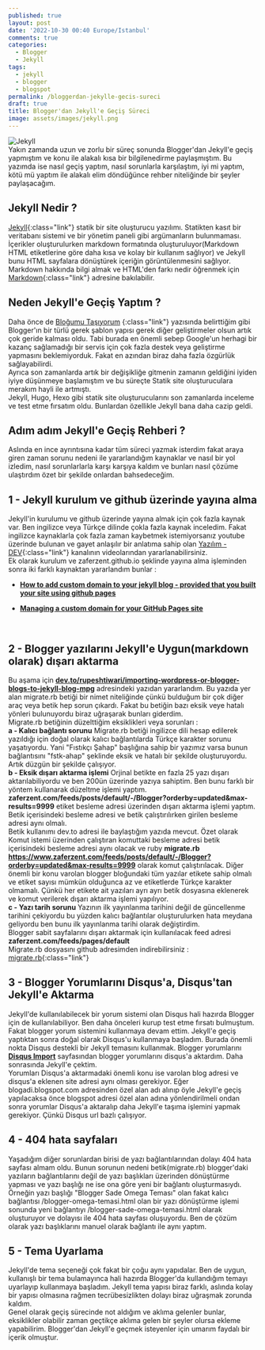 ```yaml
---
published: true
layout: post
date: '2022-10-30 00:40 Europe/Istanbul'
comments: true
categories:
  - Blogger
  - Jekyll
tags:
  - jekyll
  - blogger
  - blogspot
permalink: /bloggerdan-jekylle-gecis-sureci
draft: true
title: Blogger'dan Jekyll'e Geçiş Süreci
image: assets/images/jekyll.png
---
```

![Jekyll]({{site.baseurl}}/assets/images/jekyll.png) <br />Yakın zamanda uzun ve zorlu bir süreç sonunda Blogger'dan Jekyll'e geçiş yapmıştım ve konu ile alakalı kısa bir bilgilenedirme paylaşmıştım. Bu yazımda ise nasıl geçiş yaptım, nasıl sorunlarla karşılaştım, iyi mi yaptım, kötü mü yaptım ile alakalı elim döndüğünce rehber niteliğinde bir şeyler paylaşacağım.
<br />

Jekyll Nedir ?
------
[Jekyll](https://jekyllrb.com){:class="link"} statik bir site oluşturucu yazılımı. Statikten kasıt bir veritabanı sistemi ve bir yönetim paneli gibi argümanların bulunmaması. İçerikler oluşturulurken markdown formatında oluşturuluyor(Markdown HTML etiketlerine göre daha kısa ve kolay bir kullanım sağlıyor) ve Jekyll bunu HTML sayfalara dönüştürek içeriğin görüntülenmesini sağlıyor. Markdown hakkında bilgi almak ve HTML'den farkı nedir öğrenmek için [Markdown](https://tr.wikipedia.org/wiki/Markdown){:class="link"} adresine bakılabilir.
<br />

Neden Jekyll'e Geçiş Yaptım ?
------
Daha önce de [Bloğumu Taşıyorum](/2022/08/blogumu-tasiyorum.html) {:class="link"} yazısında belirttiğim gibi Blogger'ın bir türlü gerek şablon yapısı gerek diğer geliştirmeler olsun artık çok geride kalması oldu. Tabi burada en önemli sebep Google'un herhagi bir kazanç sağlamadığı bir servis için çok fazla destek veya geliştirme yapmasını beklemiyorduk. Fakat en azından biraz daha fazla özgürlük sağlayabilirdi.
<br />Ayrıca son zamanlarda artık bir değişikliğe gitmenin zamanın geldiğini iyiden iyiye düşünmeye başlamıştım ve bu süreçte Statik site oluşturuculara merakım hayli ile artmıştı. 
<br />Jekyll, Hugo, Hexo gibi statik site oluşturucularını son zamanlarda inceleme ve test etme fırsatım oldu. Bunlardan özellikle Jekyll bana daha cazip geldi.
<br />

Adım adım Jekyll'e Geçiş Rehberi ?
------
Aslında en ince ayrıntısına kadar tüm süreci yazmak isterdim fakat araya giren zaman sorunu nedeni ile yararlandığım kaynaklar ve nasıl bir yol izledim, nasıl sorunlarlarla karşı karşıya kaldım ve bunları nasıl çözüme ulaştırdım özet bir şekilde onlardan bahsedeceğim.
<br />

1 - Jekyll kurulum ve github üzerinde yayına alma
------
Jekyll'in kurulumu ve github üzerinde yayına almak için çok fazla kaynak var. Ben ingilizce veya Türkçe dilinde çokla fazla kaynak inceledim. Fakat ingilizce kaynaklarla çok fazla zaman kaybetmek istemiyorsanız youtube üzerinde bulunan ve gayet anlaşılır bir anlatıma sahip olan [Yazılım - DEV](https://www.youtube.com/channel/UCinNBqUVs98p-t-fzJ870HA/videos){:class="link"} kanalının videolarından yararlanabilirsiniz.
<br />Ek olarak kurulum ve zaferzent.github.io şeklinde yayına alma işleminden sonra iki farklı kaynaktan yararlandım bunlar :

- **[How to add custom domain to your jekyll blog - provided that you built your site using github pages
](https://medium.com/@xiang_zhou/how-to-add-custom-domain-to-your-jekyll-blog-provided-that-you-built-your-site-using-github-6e1c8bf20afe)**

- **[Managing a custom domain for your GitHub Pages site](
https://docs.github.com/en/pages/configuring-a-custom-domain-for-your-github-pages-site/managing-a-custom-domain-for-your-github-pages-site)**
<br />

2 - Blogger yazılarını Jekyll'e Uygun(markdown olarak) dışarı aktarma
------
Bu aşama için **[dev.to/rupeshtiwari/importing-wordpress-or-blogger-blogs-to-jekyll-blog-mpg](https://dev.to/rupeshtiwari/importing-wordpress-or-blogger-blogs-to-jekyll-blog-mpg)** adresindeki yazıdan yararlandım. Bu yazıda yer alan migrate.rb betiği bir nimet niteliğinde çünkü bulduğum bir çok diğer araç veya betik hep sorun çıkardı. Fakat bu betiğin bazı eksik veye hatalı yönleri bulunuyordu biraz uğraşarak bunları giderdim.<br />
Migrate.rb betiğinin düzelttiğim eksiklikleri veya sorunları : 
<br />**a - Kalıcı bağlantı sorunu**
Migrate.rb betiği ingilizce dili hesap edilerek yazıldığı için doğal olarak kalıcı bağlantılarda Türkçe karakter sorunu yaşatıyordu. Yani "Fıstıkçı Şahap" başlığına sahip bir yazımız varsa bunun bağlantısını "fstk-ahap" şeklinde eksik ve hatalı bir şekilde oluşturuyordu. Artık düzgün bir şekilde çalışıyor.
<br />**b - Eksik dışarı aktarma işlemi**
Orjinal betikte en fazla 25 yazı dışarı aktarılabiliyordu ve ben 200ün üzerinde yazıya sahiptim. Ben bunu farklı bir yöntem kullanarak düzeltme işlemi yaptım. **zaferzent.com/feeds/posts/default/-/Blogger?orderby=updated&max-results=9999** etiket besleme adresi üzerinden dışarı aktarma işlemi yaptım. Betik içerisindeki besleme adresi ve betik çalıştırılırken girilen besleme adresi aynı olmalı.
<br />Betik kullanımı dev.to adresi ile baylaştığım yazıda mevcut. Özet olarak Komut istemi üzerinden çalıştıran komuttaki besleme adresi betik içerisindeki besleme adresi aynı olacak ve ruby **migrate.rb https://www.zaferzent.com/feeds/posts/default/-/Blogger?orderby=updated&max-results=9999** olarak komut çalıştırılacak. Diğer önemli bir konu varolan blogger bloğundaki tüm yazılar etikete sahip olmalı ve etiket sayısı mümkün olduğunca az ve etiketlerde Türkçe karakter olmamalı. Çünkü her etikete ait yazıları ayrı ayrı betik dosyasına eklenerek ve komut verilerek dışarı aktarma işlemi yapılıyor.
<br />**c - Yazı tarih sorunu**
Yazının ilk yayınlanma tarihini değil de güncellenme tarihini çekiyordu bu yüzden kalıcı bağlantılar oluşturulurken hata meydana geliyordu ben bunu ilk yayınlanma tarihi olarak değiştirdim.
<br />Blogger sabit sayfalarını dışarı aktarmak için kullanılacak feed adresi **zaferzent.com/feeds/pages/default**<br />
Migrate.rb dosyasını github adresimden indirebilirsiniz : [migrate.rb](https://github.com/zaferzent/migrate.rb){:class="link"}
<br />

3 - Blogger Yorumlarını Disqus'a, Disqus'tan Jekyll'e Aktarma
------
Jekyll'de kullanılabilecek bir yorum sistemi olan Disqus hali hazırda Blogger için de kullanılabiliyor. Ben daha önceleri kurup test etme fırsatı bulmuştum. Fakat blogger yorum sistemini kullanmaya devam ettim. Jekyll'e geçiş yaptıktan sonra doğal olarak Disqus'u kullanmaya başladım. Burada önemli nokta Disqus destekli bir Jekyll temasını kullanmak. Blogger yorumlarını **[Disqus Import](https://disqus.com/admin/discussions/import/platform/blogger/)** sayfasından blogger yorumlarını disqus'a aktardım. Daha sonrasında Jekyll'e çektim. 
<br />Yorumları Disqus'a aktarmadaki önemli konu ise varolan blog adresi ve disqus'a eklenen site adresi aynı olması gerekiyor. Eğer blogadi.blogspot.com adresinden özel alan adı alınıp öyle Jekyll'e geçiş yapılacaksa önce blogspot adresi özel alan adına yönlendirilmeli ondan sonra yorumlar Disqus'a aktaralıp daha  Jekyll'e taşıma işlemini yapmak gerekiyor. Çünkü Disqus url bazlı çalışıyor.
<br />

4 - 404 hata sayfaları
------
Yaşadığım diğer sorunlardan birisi de yazı bağlantılarından dolayı 404 hata sayfası almam oldu. Bunun sorunun nedeni betik(migrate.rb) blogger'daki yazıların bağlantılarını değil de yazı başlıkları üzerinden dönüştürme yapması ve yazı başlığı ne ise ona göre yeni bir bağlantı oluşturmasıydı. Örneğin yazı başlığı "Blogger Sade Omega Teması" olan fakat kalıcı bağlantısı /blogger-omega-temasi.html olan bir yazı dönüştürme işlemi sonunda yeni bağlantıyı /blogger-sade-omega-temasi.html olarak oluşturuyor ve dolayısı ile 404 hata sayfası oluşuyordu. Ben de çözüm olarak yazı başlıklarını manuel olarak bağlantı ile aynı yaptım.
<br />

5 - Tema Uyarlama
------
Jekyll'de tema seçeneği çok fakat bir çoğu aynı yapıdalar. Ben de uygun, kullanışlı bir tema bulamayınca hali hazırda Blogger'da kullandığım temayı uyarlayıp kullanmaya başladım. Jekyll tema yapısı biraz farklı, aslında kolay bir yapısı olmasına rağmen tecrübesizlikten dolayı biraz uğraşmak zorunda kaldım.
<br />Genel olarak geçiş sürecinde not aldığım ve aklıma gelenler bunlar, eksiklikler olabilir zaman geçtikçe aklıma gelen bir şeyler olursa ekleme yapabilirim. Blogger'dan Jekyll'e geçmek isteyenler için umarım faydalı bir içerik olmuştur.

